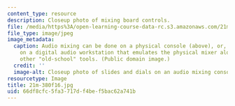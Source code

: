 ```yaml
---
content_type: resource
description: Closeup photo of mixing board controls.
file: /media/https%3A/open-learning-course-data-rc.s3.amazonaws.com/21m-380-music-and-technology-recording-techniques-and-audio-production-fall-2016/66df8cfc5fa3717df4bef5bac62a741b_21m-380f16.jpg
file_type: image/jpeg
image_metadata:
  caption: Audio mixing can be done on a physical console (above), or, increasingly,
    on a digital audio workstation that emulates the physical mixer along with many
    other "old-school" tools. (Public domain image.)
  credit: ''
  image-alt: Closeup photo of slides and dials on an audio mixing console.
resourcetype: Image
title: 21m-380f16.jpg
uid: 66df8cfc-5fa3-717d-f4be-f5bac62a741b
---
```

